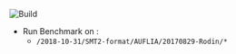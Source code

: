 ![Build](https://github.com/EliasGit2017/alt-ergo-docker-images/blob/dev/.github/workflows/makefile.yml/badge.svg)

* Run Benchmark on :
    * `/2018-10-31/SMT2-format/AUFLIA/20170829-Rodin/*`